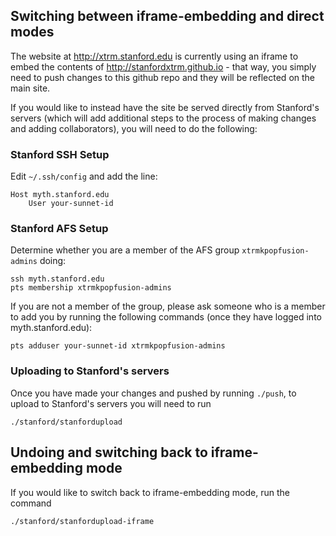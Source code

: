 ## Switching between iframe-embedding and direct modes

The website at http://xtrm.stanford.edu is currently using an iframe to embed the contents of http://stanfordxtrm.github.io - that way, you simply need to push changes to this github repo and they will be reflected on the main site.

If you would like to instead have the site be served directly from Stanford's servers (which will add additional steps to the process of making changes and adding collaborators), you will need to do the following:

### Stanford SSH Setup

Edit `~/.ssh/config` and add the line:

```
Host myth.stanford.edu
    User your-sunnet-id
```

### Stanford AFS Setup

Determine whether you are a member of the AFS group `xtrmkpopfusion-admins` doing:

```
ssh myth.stanford.edu
pts membership xtrmkpopfusion-admins
```

If you are not a member of the group, please ask someone who is a member to add you by running the following commands (once they have logged into myth.stanford.edu):

```
pts adduser your-sunnet-id xtrmkpopfusion-admins
```

### Uploading to Stanford's servers

Once you have made your changes and pushed by running `./push`, to upload to Stanford's servers you will need to run

```
./stanford/stanfordupload
```

## Undoing and switching back to iframe-embedding mode

If you would like to switch back to iframe-embedding mode, run the command

```
./stanford/stanfordupload-iframe
```
